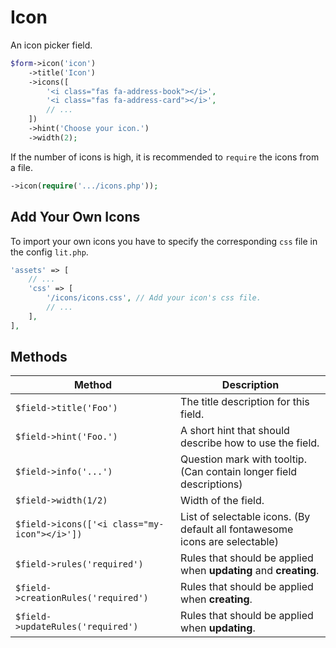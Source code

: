 # Icon

An icon picker field.

```php
$form->icon('icon')
    ->title('Icon')
    ->icons([
        '<i class="fas fa-address-book"></i>',
        '<i class="fas fa-address-card"></i>',
        // ...
    ])
    ->hint('Choose your icon.')
    ->width(2);
```

If the number of icons is high, it is recommended to `require` the icons from a
file.

```php
->icon(require('.../icons.php'));
```

## Add Your Own Icons

To import your own icons you have to specify the corresponding `css` file in the
config `lit.php`.

```php
'assets' => [
    // ...
    'css' => [
        '/icons/icons.css', // Add your icon's css file.
        // ...
    ],
],
```

## Methods

| Method                                       | Description                                                                 |
| -------------------------------------------- | --------------------------------------------------------------------------- |
| `$field->title('Foo')`                       | The title description for this field.                                       |
| `$field->hint('Foo.')`                       | A short hint that should describe how to use the field.                     |
| `$field->info('...')`                        | Question mark with tooltip. (Can contain longer field descriptions)          |
| `$field->width(1/2)`                         | Width of the field.                                                         |
| `$field->icons(['<i class="my-icon"></i>'])` | List of selectable icons. (By default all fontawesome icons are selectable) |
| `$field->rules('required')`                  | Rules that should be applied when **updating** and **creating**.            |
| `$field->creationRules('required')`          | Rules that should be applied when **creating**.                             |
| `$field->updateRules('required')`            | Rules that should be applied when **updating**.                             |
